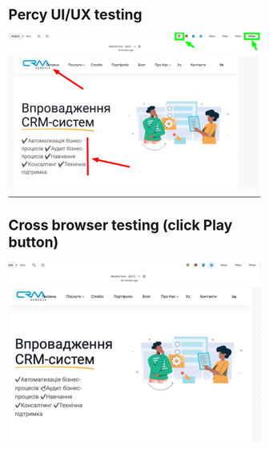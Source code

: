 # Percy UI/UX testing

![Bug1](https://github.com/SerhiiQAA/PercyTests/blob/main/images/Bug1.png)
___________________

# Cross browser testing (click Play button)
![Bug1](https://github.com/SerhiiQAA/PercyTests/blob/main/images/CrossbrowserTest.gif)
